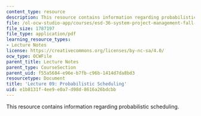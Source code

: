 ```yaml
---
content_type: resource
description: This resource contains information regarding probabilistic scheduling.
file: /ol-ocw-studio-app/courses/esd-36-system-project-management-fall-2012/e1b8131f4ee9e0a7d98d8616a26bdcbb_MITESD_36F12_Lec09.pdf
file_size: 1787197
file_type: application/pdf
learning_resource_types:
- Lecture Notes
license: https://creativecommons.org/licenses/by-nc-sa/4.0/
ocw_type: OCWFile
parent_title: Lecture Notes
parent_type: CourseSection
parent_uid: f55a5684-e96e-b7fb-c96b-1414d7da8bd3
resourcetype: Document
title: 'Lecture 09: Probabilistic Scheduling'
uid: e1b8131f-4ee9-e0a7-d98d-8616a26bdcbb
---
```

This resource contains information regarding probabilistic scheduling.